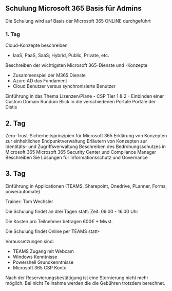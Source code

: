 ## Schulung Microsoft 365 Basis für Admins

Die Schulung wird auf Basis der Microsoft 365 ONLINE durchgeführt

### 1. Tag
Cloud-Konzepte beschreiben
- IaaS, PaaS, SaaS; Hybrid, Public, Private, etc.

Beschreiben der wichtigsten Microsoft 365-Dienste und -Konzepte
- Zusammenspiel der M365 Dienste
- Azure AD das Fundament
- Cloud Benutzer versus synchronisierte Benutzer

Einführung in das Thema Lizenzen/Pläne - CSP Tier 1 & 2 -
Einbinden einer Custom Domain
Rundum Blick in die verschiedenen Portale Portäle der Distis

## 2. Tag
Zero-Trust-Sicherheitsprinzipien für Microsoft 365
Erklärung von Konzepten zur einheitlichen Endpunktverwaltung
Erläutern von Konzepten zur Identitäts- und Zugriffsverwaltung
Beschreiben des Bedrohungsschutzes in Microsoft 365
Microsoft 365 Security Center und Compliance Manager
Beschreiben Sie Lösungen für Informationsschutz und Governance

## 3. Tag
Einführung in Applicationen (TEAMS, Sharepoint, Onedrive, PLanner, Forms, powerautomate)

Trainer: Tom Wechsler 

Die Schulung findet an drei Tagen statt:
Zeit: 09.00 - 16.00 Uhr

Die Kosten pro Teilnehmer betragen 600€ + Mwst. 

Die Schulung findet Online per TEAMS statt-

Voraussetzungen sind:
- TEAMS Zugang mit Webcam
- Windows Kenntnisse
- Powershell Grundkenntnisse
- Microsoft 365 CSP Konto 

Nach der Reservierungsbestätigung ist eine Stornierung nicht mehr möglich. Bei nicht Teilnahme
werden die die Gebühren trotzdem berechnet.
